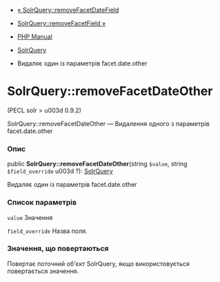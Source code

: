 - [«
SolrQuery::removeFacetDateField](solrquery.removefacetdatefield.md)
- [SolrQuery::removeFacetField »](solrquery.removefacetfield.md)

- [PHP Manual](index.md)
- [SolrQuery](class.solrquery.md)
- Видаляє один із параметрів facet.date.other

# SolrQuery::removeFacetDateOther

(PECL solr \> u003d 0.9.2)

SolrQuery::removeFacetDateOther — Видалення одного з параметрів
facet.date.other

### Опис

public **SolrQuery::removeFacetDateOther**(string `$value`, string
`$field_override` u003d ?): [SolrQuery](class.solrquery.md)

Видаляє один із параметрів facet.date.other

### Список параметрів

`value`
Значення

`field_override`
Назва поля.

### Значення, що повертаються

Повертає поточний об'єкт SolrQuery, якщо використовується повертається
значення.

